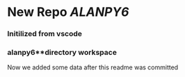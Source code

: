 # New Repo ***ALANPY6***

### Initilized from vscode ###
### alanpy6**directory workspace ###

Now we added some data after this readme was committed
